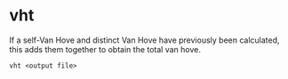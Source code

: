 <h1>vht</h1>

If a self-Van Hove and distinct Van Hove have previously been calculated, this adds them together to obtain the total van hove.

```
vht <output file>
```
